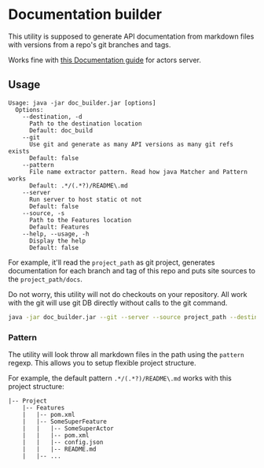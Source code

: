 # Documentation builder

This utility is supposed to generate API documentation from markdown files with versions from a repo's git branches and tags.

Works fine with [this Documentation guide](https://smarttools.github.io/tutorials/thirdparty/documentation) for actors server.

## Usage

```rdoc
Usage: java -jar doc_builder.jar [options]
  Options:
    --destination, -d
      Path to the destination location
      Default: doc_build
    --git
      Use git and generate as many API versions as many git refs exists
      Default: false
    --pattern
      File name extractor pattern. Read how java Matcher and Pattern works
      Default: .*/(.*?)/README\.md
    --server
      Run server to host static ot not
      Default: false
    --source, -s
      Path to the Features location
      Default: Features
    --help, --usage, -h
      Display the help
      Default: false
```

For example, it'll read the `project_path` as git project, 
generates documentation for each branch and tag of this repo 
and puts site sources to the `project_path/docs`.

Do not worry, this utility will not do checkouts on your repository. All work with the git will use git DB directly without calls to the git command.

```bash
java -jar doc_builder.jar --git --server --source project_path --destination project_path/docs
```

### Pattern

The utility will look throw all markdown files in the path using the `pattern` regexp.
This allows you to setup flexible project structure.

For example, the default pattern `.*/(.*?)/README\.md` works with this project structure:

```
|-- Project
    |-- Features
    |   |-- pom.xml
    |   |-- SomeSuperFeature
    |   |   |-- SomeSuperActor
    |   |   |-- pom.xml
    |   |   |-- config.json
    |   |   |-- README.md
    |   |-- ...
```